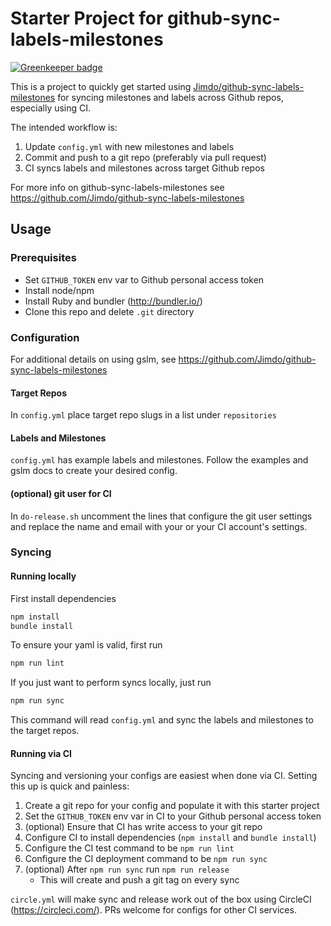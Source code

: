# Starter Project for github-sync-labels-milestones

[![Greenkeeper badge](https://badges.greenkeeper.io/homezen/gslm-starter-project.svg)](https://greenkeeper.io/)

This is a project to quickly get started using [Jimdo/github-sync-labels-milestones](https://github.com/Jimdo/github-sync-labels-milestones) for syncing milestones and labels across Github repos, especially using CI.

The intended workflow is:

1. Update `config.yml` with new milestones and labels
1. Commit and push to a git repo (preferably via pull request)
1. CI syncs labels and milestones across target Github repos

For more info on github-sync-labels-milestones see <https://github.com/Jimdo/github-sync-labels-milestones>

## Usage

### Prerequisites

- Set `GITHUB_TOKEN` env var to Github personal access token
- Install node/npm
- Install Ruby and bundler (<http://bundler.io/>)
- Clone this repo and delete `.git` directory

### Configuration

For additional details on using gslm, see <https://github.com/Jimdo/github-sync-labels-milestones>

#### Target Repos

In `config.yml` place target repo slugs in a list under `repositories`

#### Labels and Milestones

`config.yml` has example labels and milestones.  Follow the examples and gslm docs to create your desired config.

#### (optional) git user for CI

In `do-release.sh` uncomment the lines that configure the git user settings and replace the name and email with your or your CI account's settings.

### Syncing

#### Running locally

First install dependencies

```bash
npm install
bundle install
```

To ensure your yaml is valid, first run

```bash
npm run lint
```

If you just want to perform syncs locally, just run

```bash
npm run sync
```

This command will read `config.yml` and sync the labels and milestones to the target repos.

#### Running via CI

Syncing and versioning your configs are easiest when done via CI.  Setting this up is quick and painless:

1. Create a git repo for your config and populate it with this starter project
1. Set the `GITHUB_TOKEN` env var in CI to your Github personal access token
1. (optional) Ensure that CI has write access to your git repo
1. Configure CI to install dependencies (`npm install` and `bundle install`)
1. Configure the CI test command to be `npm run lint`
1. Configure the CI deployment command to be `npm run sync`
1. (optional) After `npm run sync` run `npm run release`
    - This will create and push a git tag on every sync

`circle.yml` will make sync and release work out of the box using CircleCI (<https://circleci.com/>).  PRs welcome for configs for other CI services.
